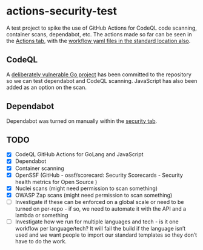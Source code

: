 # actions-security-test

A test project to spike the use of GitHub Actions for CodeQL code scanning, container scans, dependabot, etc. The actions made so far can be seen in the [Actions tab](https://github.com/sam-pritchard-kidsloop/actions-security-test/actions), with the [workflow yaml files in the standard location also](https://github.com/sam-pritchard-kidsloop/actions-security-test/tree/main/.github/workflows).

## CodeQL
A [deliberately vulnerable Go project](https://github.com/0c34/govwa) has been committed to the repository so we can test dependabot and CodeQL scanning. JavaScript has also been added as an option on the scan.

## Dependabot
Dependabot was turned on manually within the [security tab](https://github.com/sam-pritchard-kidsloop/actions-security-test/security).

## TODO

- [x] CodeQL GitHub Actions for GoLang and JavaScript
- [x] Dependabot
- [x] Container scanning
- [x] OpenSSF (GitHub - ossf/scorecard: Security Scorecards - Security health metrics for Open Source )
- [x] Nuclei scans (might need permission to scan something)
- [x] OWASP Zap scans (might need permission to scan something)
- [ ] Investigate if these can be enforced on a global scale or need to be turned on per-repo - if so, we need to automate it with the API and a lambda or something
- [ ] Investigate how we run for multiple languages and tech - is it one workflow per language/tech? It will fail the build if the language isn’t used and we want people to import our standard templates so they don’t have to do the work.

